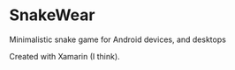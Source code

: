# SnakeWear
Minimalistic snake game for Android devices, and desktops

Created with Xamarin (I think).
